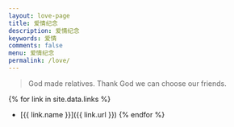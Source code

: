 ```yaml
---
layout: love-page
title: 爱情纪念
description: 爱情纪念
keywords: 爱情
comments: false
menu: 爱情纪念
permalink: /love/
---
```


> God made relatives. Thank God we can choose our friends.

{% for link in site.data.links %}
* [{{ link.name }}]({{ link.url }})
{% endfor %}
